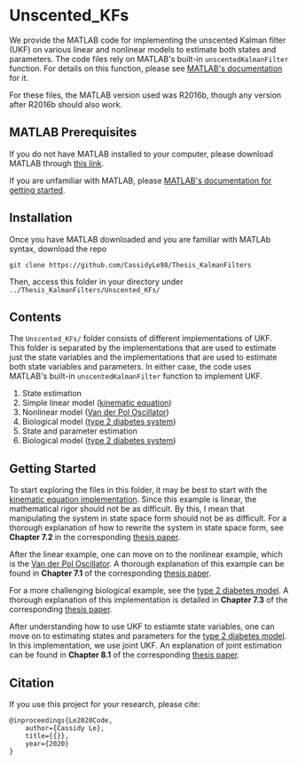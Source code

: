 # Unscented_KFs
We provide the MATLAB code for implementing the unscented Kalman filter (UKF) on various linear and nonlinear models to estimate both states and parameters. The code files rely on MATLAB's built-in `unscentedKalmanFilter` function. For details on this function, please see [MATLAB's documentation](https://www.mathworks.com/help/control/ref/unscentedkalmanfilter.html) for it.

For these files, the MATLAB version used was R2016b, though any version after R2016b should also work.

## MATLAB Prerequisites
If you do not have MATLAB installed to your computer, please download MATLAB through [this link](https://www.mathworks.com/downloads/).

If you are unfamiliar with MATLAB, please [MATLAB's documentation for getting started](https://www.mathworks.com/help/matlab/getting-started-with-matlab.html).

## Installation
Once you have MATLAB downloaded and you are familiar with MATLAb syntax, download the repo
  ```
  git clone https://github.com/CassidyLe98/Thesis_KalmanFilters
  ```
Then, access this folder in your directory under `../Thesis_KalmanFilters/Unscented_KFs/`

## Contents
The `Unscented_KFs/` folder consists of different implementations of UKF. This folder is separated by the implementations that are used to estimate just the state variables and the implementations that are used to estimate both state variables and parameters. In either case, the code uses MATLAB's built-in `unscentedKalmanFilter` function to implement UKF.
1. State estimation  
  1. Simple linear model ([kinematic equation](https://github.com/CassidyLe98/Thesis_KalmanFilters/tree/master/Unscented_KFs/Kinematic))  
  2. Nonlinear model ([Van der Pol Oscillator](https://github.com/CassidyLe98/Thesis_KalmanFilters/tree/master/Unscented_KFs/MatLab_vdp_Example))  
  3. Biological model ([type 2 diabetes system](https://github.com/CassidyLe98/Thesis_KalmanFilters/tree/master/Unscented_KFs/Albers))
2. State and parameter estimation  
  1. Biological model ([type 2 diabetes system](https://github.com/CassidyLe98/Thesis_KalmanFilters/tree/master/Unscented_KFs/Albers/Joint_Estimation))


## Getting Started
To start exploring the files in this folder, it may be best to start with the [kinematic equation implementation](https://github.com/CassidyLe98/Thesis_KalmanFilters/tree/master/Unscented_KFs/Kinematic). Since this example is linear, the mathematical rigor should not be as difficult. By this, I mean that manipulating the system in state space form should not be as difficult. For a thorough explanation of how to rewrite the system in state space form, see **Chapter 7.2** in the corresponding [thesis paper](https://sites.google.com/g.hmc.edu/cle/thesis).

After the linear example, one can move on to the nonlinear example, which is the [Van der Pol Oscillator](https://github.com/CassidyLe98/Thesis_KalmanFilters/tree/master/Unscented_KFs/MatLab_vdp_Example). A thorough explanation of this example can be found in **Chapter 7.1** of the corresponding [thesis paper](https://sites.google.com/g.hmc.edu/cle/thesis).

For a more challenging biological example, see the [type 2 diabetes model](https://github.com/CassidyLe98/Thesis_KalmanFilters/tree/master/Unscented_KFs/Albers). A thorough explanation of this implementation is detailed in **Chapter 7.3** of the corresponding [thesis paper](https://sites.google.com/g.hmc.edu/cle/thesis).

After understanding how to use UKF to estiamte state variables, one can move on to estimating states and parameters for the [type 2 diabetes model](https://github.com/CassidyLe98/Thesis_KalmanFilters/tree/master/Unscented_KFs/Albers/Joint_Estimation). In this implementation, we use joint UKF. An explanation of joint estimation can be found in **Chapter 8.1** of the corresponding [thesis paper](https://sites.google.com/g.hmc.edu/cle/thesis).

## Citation
If you use this project for your research, please cite:
```
@inproceedings{Le2020Code,
    author={Cassidy Le},
    title={{}},
    year={2020}
}
```
